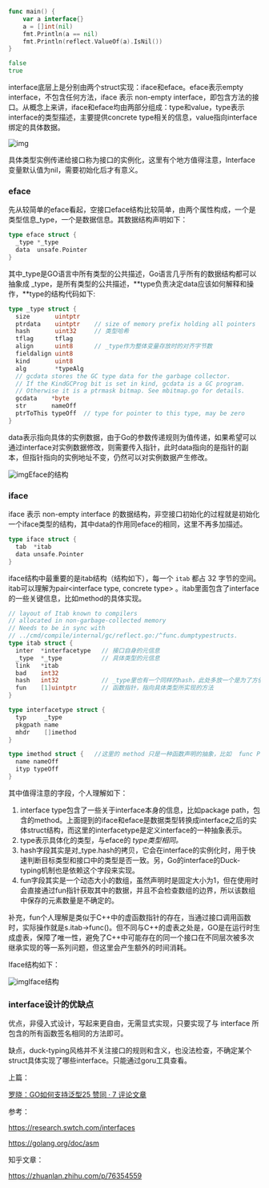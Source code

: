 ```go
func main() {
	var a interface{}
	a = []int(nil)
	fmt.Println(a == nil)
	fmt.Println(reflect.ValueOf(a).IsNil())
}
```

```go
false
true
```

interface底层上是分别由两个struct实现：iface和eface。eface表示empty  interface，不包含任何方法，iface 表示 non-empty  interface，即包含方法的接口。从概念上来讲，iface和eface均由两部分组成：type和value，type表示interface的类型描述，主要提供concrete type相关的信息，value指向interface绑定的具体数据。

![img](images/v2-65b8f924593aee208a4db35fac25af92_720w.jpg)

具体类型实例传递给接口称为接口的实例化，这里有个地方值得注意，Interface变量默认值为nil，需要初始化后才有意义。

### **eface**

先从较简单的eface看起，空接口eface结构比较简单，由两个属性构成，一个是类型信息_type，一个是数据信息。其数据结构声明如下：

```go
type eface struct {
  _type *_type
  data  unsafe.Pointer
}
```

其中_type是GO语言中所有类型的公共描述，Go语言几乎所有的数据结构都可以抽象成 _type，是所有类型的公共描述，**type负责决定data应该如何解释和操作，**type的结构代码如下:

```go
type _type struct {
  size       uintptr 
  ptrdata    uintptr    // size of memory prefix holding all pointers
  hash       uint32     // 类型哈希
  tflag      tflag
  align      uint8      // _type作为整体变量存放时的对齐字节数
  fieldalign uint8
  kind       uint8
  alg        *typeAlg
  // gcdata stores the GC type data for the garbage collector.
  // If the KindGCProg bit is set in kind, gcdata is a GC program.
  // Otherwise it is a ptrmask bitmap. See mbitmap.go for details.
  gcdata    *byte
  str       nameOff
  ptrToThis typeOff  // type for pointer to this type, may be zero
}
```

data表示指向具体的实例数据，由于Go的参数传递规则为值传递，如果希望可以通过interface对实例数据修改，则需要传入指针，此时data指向的是指针的副本，但指针指向的实例地址不变，仍然可以对实例数据产生修改。

![img](images/v2-40a262c072903cf36b808ecb84b62349_720w.jpg)Eface的结构



### **iface**

iface 表示 non-empty interface 的数据结构，非空接口初始化的过程就是初始化一个iface类型的结构，其中data的作用同eface的相同，这里不再多加描述。

```go
type iface struct {
  tab  *itab
  data unsafe.Pointer
}
```

iface结构中最重要的是itab结构（结构如下），每一个 `itab` 都占 32 字节的空间。itab可以理解为pair<interface type, concrete type> 。itab里面包含了interface的一些关键信息，比如method的具体实现。

```go
// layout of Itab known to compilers
// allocated in non-garbage-collected memory
// Needs to be in sync with
// ../cmd/compile/internal/gc/reflect.go:/^func.dumptypestructs.
type itab struct {
  inter  *interfacetype   // 接口自身的元信息
  _type  *_type           // 具体类型的元信息
  link   *itab
  bad    int32
  hash   int32            // _type里也有一个同样的hash，此处多放一个是为了方便运行接口断言
  fun    [1]uintptr       // 函数指针，指向具体类型所实现的方法
}

type interfacetype struct {
  typ     _type
  pkgpath name
  mhdr    []imethod
}

type imethod struct {   //这里的 method 只是一种函数声明的抽象，比如  func Print() error
  name nameOff
  ityp typeOff
}
```

其中值得注意的字段，个人理解如下：

1. interface  type包含了一些关于interface本身的信息，比如package  path，包含的method。上面提到的iface和eface是数据类型转换成interface之后的实体struct结构，而这里的interfacetype是定义interface的一种抽象表示。
2. type表示具体化的类型，与eface的 *type类型相同。*
3. hash字段其实是对_type.hash的拷贝，它会在interface的实例化时，用于快速判断目标类型和接口中的类型是否一致。另，Go的interface的Duck-typing机制也是依赖这个字段来实现。
4. fun字段其实是一个动态大小的数组，虽然声明时是固定大小为1，但在使用时会直接通过fun指针获取其中的数据，并且不会检查数组的边界，所以该数组中保存的元素数量是不确定的。

补充，fun个人理解是类似于C++中的虚函数指针的存在，当通过接口调用函数时，实际操作就是s.itab->func()。但不同与C++的虚表之处是，GO是在运行时生成虚表，保障了唯一性，避免了C++中可能存在的同一个接口在不同层次被多次继承实现的等一系列问题，但这里会产生额外的时间消耗。

Iface结构如下：

![img](images/v2-5965d55b50ac6f26615e75e00ac1beeb_720w.jpg)Iface结构



### **interface设计的优缺点**

优点，非侵入式设计，写起来更自由，无需显式实现，只要实现了与 interface 所包含的所有函数签名相同的方法即可。

缺点，duck-typing风格并不关注接口的规则和含义，也没法检查，不确定某个struct具体实现了哪些interface。只能通过goru工具查看。

上篇：

[罗晓：GO如何支持泛型25 赞同 · 7 评论文章](https://zhuanlan.zhihu.com/p/74525591)

参考：

https://research.swtch.com/interfaces

https://golang.org/doc/asm

知乎文章：

https://zhuanlan.zhihu.com/p/76354559